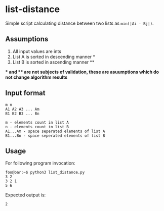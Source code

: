 # list-distance
Simple script calculating distance between two lists as `min(|Ai - Bj|)`.

## Assumptions
1. All input values are ints
2. List A is sorted in descending manner *
3. List B is sorted in ascending manner **

**\* and \*\* are not subjects of validation, these are asuumptions which do not change algorithm results**

## Input format
```
m n
A1 A2 A3 ... Am
B1 B2 B3 ... Bn
```
```
m - elements count in list A
n - elements count in list B
A1...Am - space seperated elements of list A
B1...Bn - space seperated elements of list B
```

## Usage
For following program invocation:
```console
foo@bar:~$ python3 list_distance.py
3 2
3 2 1
5 6
```
Expected output is:
```console
2
```
